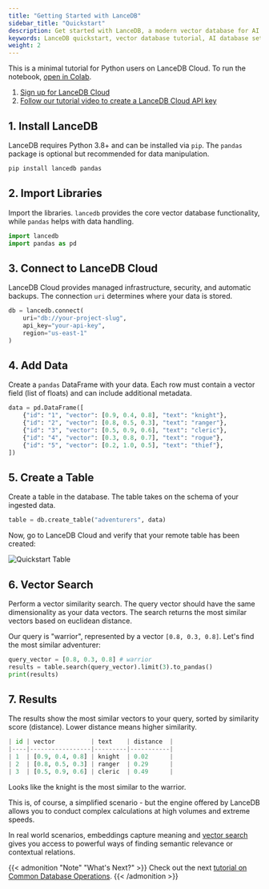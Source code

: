 ```yaml
---
title: "Getting Started with LanceDB"
sidebar_title: "Quickstart"
description: Get started with LanceDB, a modern vector database for AI applications. Learn how to install, connect, and perform basic operations with our Python SDK for Cloud.
keywords: LanceDB quickstart, vector database tutorial, AI database setup, semantic search database, vector similarity search
weight: 2
---
```


This is a minimal tutorial for Python users on LanceDB Cloud. To run the notebook, [open in Colab](https://colab.research.google.com/github/lancedb/vectordb-recipes/blob/main/examples/saas_examples/python_notebook/LanceDB_Cloud_quickstart.ipynb).

1. [Sign up for LanceDB Cloud](https://accounts.lancedb.com/sign-up)
2. [Follow our tutorial video to create a LanceDB Cloud API key](https://app.storylane.io/share/pudefwx54tun)

## 1. Install LanceDB

LanceDB requires Python 3.8+ and can be installed via `pip`. The `pandas` package is optional but recommended for data manipulation.

```python
pip install lancedb pandas
```

## 2. Import Libraries

Import the libraries. `lancedb` provides the core vector database functionality, while `pandas` helps with data handling.

```python
import lancedb
import pandas as pd
```

## 3. Connect to LanceDB Cloud

LanceDB Cloud provides managed infrastructure, security, and automatic backups. The connection `uri` determines where your data is stored.

```python
db = lancedb.connect(
    uri="db://your-project-slug",
    api_key="your-api-key",
    region="us-east-1"
)
```

## 4. Add Data

Create a `pandas` DataFrame with your data. Each row must contain a vector field (list of floats) and can include additional metadata.

```python
data = pd.DataFrame([
    {"id": "1", "vector": [0.9, 0.4, 0.8], "text": "knight"},    
    {"id": "2", "vector": [0.8, 0.5, 0.3], "text": "ranger"},  
    {"id": "3", "vector": [0.5, 0.9, 0.6], "text": "cleric"},    
    {"id": "4", "vector": [0.3, 0.8, 0.7], "text": "rogue"},     
    {"id": "5", "vector": [0.2, 1.0, 0.5], "text": "thief"},     
])
```

## 5. Create a Table

Create a table in the database. The table takes on the schema of your ingested data.

```python
table = db.create_table("adventurers", data)
```

Now, go to LanceDB Cloud and verify that your remote table has been created:

![Quickstart Table](/assets/docs/quickstart/quickstart-table.png)


## 6. Vector Search

Perform a vector similarity search. The query vector should have the same dimensionality as your data vectors. The search returns the most similar vectors based on euclidean distance.

Our query is "warrior", represented by a vector `[0.8, 0.3, 0.8]`. Let's find the most similar adventurer:

```python
query_vector = [0.8, 0.3, 0.8] # warrior 
results = table.search(query_vector).limit(3).to_pandas()
print(results)
```

## 7. Results

The results show the most similar vectors to your query, sorted by similarity score (distance). Lower distance means higher similarity.

```python
| id | vector          | text    | distance  |
|----|-----------------|---------|-----------|
| 1  | [0.9, 0.4, 0.8] | knight  | 0.02      |
| 2  | [0.8, 0.5, 0.3] | ranger  | 0.29      |
| 3  | [0.5, 0.9, 0.6] | cleric  | 0.49      |
```

Looks like the knight is the most similar to the warrior. 

This is, of course, a simplified scenario - but the engine offered by LanceDB allows you to conduct complex calculations at high volumes and extreme speeds.

In real world scenarios, embeddings capture meaning and [vector search](/docs/concepts/search/vector-search/) gives you access to powerful ways of finding semantic relevance or contextual relations.

{{< admonition "Note" "What's Next?" >}}
Check out the next [tutorial on Common Database Operations](/docs/quickstart/basic-usage/). 
{{< /admonition >}}